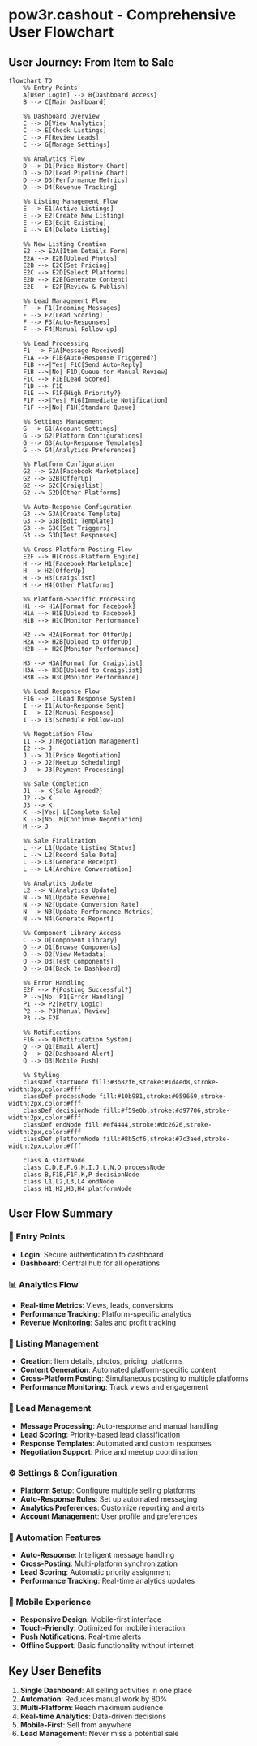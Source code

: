 # pow3r.cashout - Comprehensive User Flowchart

## User Journey: From Item to Sale

```mermaid
flowchart TD
    %% Entry Points
    A[User Login] --> B{Dashboard Access}
    B --> C[Main Dashboard]
    
    %% Dashboard Overview
    C --> D[View Analytics]
    C --> E[Check Listings]
    C --> F[Review Leads]
    C --> G[Manage Settings]
    
    %% Analytics Flow
    D --> D1[Price History Chart]
    D --> D2[Lead Pipeline Chart]
    D --> D3[Performance Metrics]
    D --> D4[Revenue Tracking]
    
    %% Listing Management Flow
    E --> E1[Active Listings]
    E --> E2[Create New Listing]
    E --> E3[Edit Existing]
    E --> E4[Delete Listing]
    
    %% New Listing Creation
    E2 --> E2A[Item Details Form]
    E2A --> E2B[Upload Photos]
    E2B --> E2C[Set Pricing]
    E2C --> E2D[Select Platforms]
    E2D --> E2E[Generate Content]
    E2E --> E2F[Review & Publish]
    
    %% Lead Management Flow
    F --> F1[Incoming Messages]
    F --> F2[Lead Scoring]
    F --> F3[Auto-Responses]
    F --> F4[Manual Follow-up]
    
    %% Lead Processing
    F1 --> F1A[Message Received]
    F1A --> F1B{Auto-Response Triggered?}
    F1B -->|Yes| F1C[Send Auto-Reply]
    F1B -->|No| F1D[Queue for Manual Review]
    F1C --> F1E[Lead Scored]
    F1D --> F1E
    F1E --> F1F{High Priority?}
    F1F -->|Yes| F1G[Immediate Notification]
    F1F -->|No| F1H[Standard Queue]
    
    %% Settings Management
    G --> G1[Account Settings]
    G --> G2[Platform Configurations]
    G --> G3[Auto-Response Templates]
    G --> G4[Analytics Preferences]
    
    %% Platform Configuration
    G2 --> G2A[Facebook Marketplace]
    G2 --> G2B[OfferUp]
    G2 --> G2C[Craigslist]
    G2 --> G2D[Other Platforms]
    
    %% Auto-Response Configuration
    G3 --> G3A[Create Template]
    G3 --> G3B[Edit Template]
    G3 --> G3C[Set Triggers]
    G3 --> G3D[Test Responses]
    
    %% Cross-Platform Posting Flow
    E2F --> H[Cross-Platform Engine]
    H --> H1[Facebook Marketplace]
    H --> H2[OfferUp]
    H --> H3[Craigslist]
    H --> H4[Other Platforms]
    
    %% Platform-Specific Processing
    H1 --> H1A[Format for Facebook]
    H1A --> H1B[Upload to Facebook]
    H1B --> H1C[Monitor Performance]
    
    H2 --> H2A[Format for OfferUp]
    H2A --> H2B[Upload to OfferUp]
    H2B --> H2C[Monitor Performance]
    
    H3 --> H3A[Format for Craigslist]
    H3A --> H3B[Upload to Craigslist]
    H3B --> H3C[Monitor Performance]
    
    %% Lead Response Flow
    F1G --> I[Lead Response System]
    I --> I1[Auto-Response Sent]
    I --> I2[Manual Response]
    I --> I3[Schedule Follow-up]
    
    %% Negotiation Flow
    I1 --> J[Negotiation Management]
    I2 --> J
    J --> J1[Price Negotiation]
    J --> J2[Meetup Scheduling]
    J --> J3[Payment Processing]
    
    %% Sale Completion
    J1 --> K{Sale Agreed?}
    J2 --> K
    J3 --> K
    K -->|Yes| L[Complete Sale]
    K -->|No| M[Continue Negotiation]
    M --> J
    
    %% Sale Finalization
    L --> L1[Update Listing Status]
    L --> L2[Record Sale Data]
    L --> L3[Generate Receipt]
    L --> L4[Archive Conversation]
    
    %% Analytics Update
    L2 --> N[Analytics Update]
    N --> N1[Update Revenue]
    N --> N2[Update Conversion Rate]
    N --> N3[Update Performance Metrics]
    N --> N4[Generate Report]
    
    %% Component Library Access
    C --> O[Component Library]
    O --> O1[Browse Components]
    O --> O2[View Metadata]
    O --> O3[Test Components]
    O --> O4[Back to Dashboard]
    
    %% Error Handling
    E2F --> P{Posting Successful?}
    P -->|No| P1[Error Handling]
    P1 --> P2[Retry Logic]
    P2 --> P3[Manual Review]
    P3 --> E2F
    
    %% Notifications
    F1G --> Q[Notification System]
    Q --> Q1[Email Alert]
    Q --> Q2[Dashboard Alert]
    Q --> Q3[Mobile Push]
    
    %% Styling
    classDef startNode fill:#3b82f6,stroke:#1d4ed8,stroke-width:3px,color:#fff
    classDef processNode fill:#10b981,stroke:#059669,stroke-width:2px,color:#fff
    classDef decisionNode fill:#f59e0b,stroke:#d97706,stroke-width:2px,color:#fff
    classDef endNode fill:#ef4444,stroke:#dc2626,stroke-width:2px,color:#fff
    classDef platformNode fill:#8b5cf6,stroke:#7c3aed,stroke-width:2px,color:#fff
    
    class A startNode
    class C,D,E,F,G,H,I,J,L,N,O processNode
    class B,F1B,F1F,K,P decisionNode
    class L1,L2,L3,L4 endNode
    class H1,H2,H3,H4 platformNode
```

## User Flow Summary

### 🚀 Entry Points
- **Login**: Secure authentication to dashboard
- **Dashboard**: Central hub for all operations

### 📊 Analytics Flow
- **Real-time Metrics**: Views, leads, conversions
- **Performance Tracking**: Platform-specific analytics
- **Revenue Monitoring**: Sales and profit tracking

### 📝 Listing Management
- **Creation**: Item details, photos, pricing, platforms
- **Content Generation**: Automated platform-specific content
- **Cross-Platform Posting**: Simultaneous posting to multiple platforms
- **Performance Monitoring**: Track views and engagement

### 💬 Lead Management
- **Message Processing**: Auto-response and manual handling
- **Lead Scoring**: Priority-based lead classification
- **Response Templates**: Automated and custom responses
- **Negotiation Support**: Price and meetup coordination

### ⚙️ Settings & Configuration
- **Platform Setup**: Configure multiple selling platforms
- **Auto-Response Rules**: Set up automated messaging
- **Analytics Preferences**: Customize reporting and alerts
- **Account Management**: User profile and preferences

### 🔄 Automation Features
- **Auto-Response**: Intelligent message handling
- **Cross-Posting**: Multi-platform synchronization
- **Lead Scoring**: Automatic priority assignment
- **Performance Tracking**: Real-time analytics updates

### 📱 Mobile Experience
- **Responsive Design**: Mobile-first interface
- **Touch-Friendly**: Optimized for mobile interaction
- **Push Notifications**: Real-time alerts
- **Offline Support**: Basic functionality without internet

## Key User Benefits

1. **Single Dashboard**: All selling activities in one place
2. **Automation**: Reduces manual work by 80%
3. **Multi-Platform**: Reach maximum audience
4. **Real-time Analytics**: Data-driven decisions
5. **Mobile-First**: Sell from anywhere
6. **Lead Management**: Never miss a potential sale
